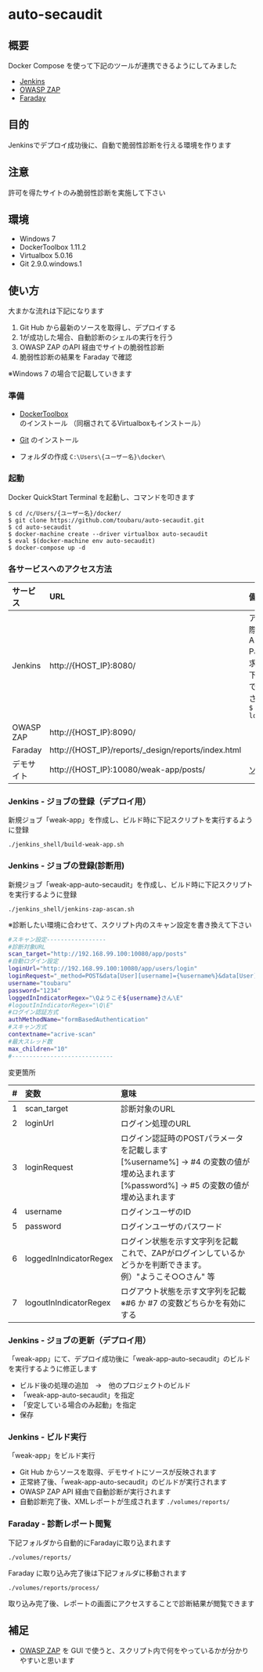 # auto-secaudit

## 概要

Docker Compose を使って下記のツールが連携できるようにしてみました

- [Jenkins](https://hub.docker.com/_/jenkins/)
- [OWASP ZAP](https://hub.docker.com/r/owasp/zap2docker-stable/)
- [Faraday](https://hub.docker.com/r/infobyte/faraday/)

## 目的

Jenkinsでデプロイ成功後に、自動で脆弱性診断を行える環境を作ります

## 注意

許可を得たサイトのみ脆弱性診断を実施して下さい

## 環境

- Windows 7
- DockerToolbox 1.11.2
- Virtualbox 5.0.16
- Git 2.9.0.windows.1

## 使い方

大まかな流れは下記になります

1. Git Hub から最新のソースを取得し、デプロイする
2. 1が成功した場合、自動診断のシェルの実行を行う
3. OWASP ZAP のAPI 経由でサイトの脆弱性診断
4. 脆弱性診断の結果を Faraday で確認

※Windows 7 の場合で記載していきます

### 準備

- [DockerToolbox](https://www.docker.com/products/docker-toolbox) のインストール
（同梱されてるVirtualboxもインストール）

- [Git](https://git-for-windows.github.io/) のインストール

- フォルダの作成 `C:\Users\{ユーザー名}\docker\`

### 起動

Docker QuickStart Terminal を起動し、コマンドを叩きます

```
$ cd /c/Users/{ユーザー名}/docker/
$ git clone https://github.com/toubaru/auto-secaudit.git
$ cd auto-secaudit
$ docker-machine create --driver virtualbox auto-secaudit
$ eval $(docker-machine env auto-secaudit)
$ docker-compose up -d
```

### 各サービスへのアクセス方法

| サービス       | URL                                                                         | 備考                            |
|:--------------|:-------------------------------------------------------------|:--------------------------|
| Jenkins        | http://{HOST_IP}:8080/                                           | アクセスする際、Administrator Password が<br/>求められたら下記コマンドで入手して下さい<br/>`$ docker logs jenkins` |
| OWASP ZAP | http://{HOST_IP}:8090/                                           |  |
| Faraday       | http://{HOST_IP}/reports/_design/reports/index.html |  |
| デモサイト    | http://{HOST_IP}:10080/weak-app/posts/                 | [ソース](https://github.com/toubaru/weak-app) |

### Jenkins - ジョブの登録（デプロイ用）

新規ジョブ「weak-app」を作成し、ビルド時に下記スクリプトを実行するように登録

`./jenkins_shell/build-weak-app.sh`


### Jenkins - ジョブの登録(診断用)

新規ジョブ「weak-app-auto-secaudit」を作成し、ビルド時に下記スクリプトを実行するように登録

`./jenkins_shell/jenkins-zap-ascan.sh`

※診断したい環境に合わせて、スクリプト内のスキャン設定を書き換えて下さい

```bash
#スキャン設定-----------------
#診断対象URL
scan_target="http://192.168.99.100:10080/app/posts"
#自動ログイン設定
loginUrl="http://192.168.99.100:10080/app/users/login"
loginRequest="_method=POST&data[User][username]={%username%}&data[User][password]={%password%}"
username="toubaru"
password="1234"
loggedInIndicatorRegex="\Qようこそ${username}さん\E"
#logoutInIndicatorRegex="\Q\E"
#ログイン認証方式
authMethodName="formBasedAuthentication"
#スキャン方式
contextname="acrive-scan"
#最大スレッド数
max_children="10"
#-----------------------------
```

変更箇所

| # | 変数 | 意味  |
| :-- |:-----------|:------------|
| 1 | scan_target   | 診断対象のURL |
| 2 | loginUrl         | ログイン処理のURL |
| 3 | loginRequest  | ログイン認証時のPOSTパラメータを記載します<br/>[%username%] -> #4 の変数の値が埋め込まれます<br/>[%password%]  -> #5 の変数の値が埋め込まれます|
| 4 | username      | ログインユーザのID |
| 5 | password      | ログインユーザのパスワード |
| 6 | loggedInIndicatorRegex | ログイン状態を示す文字列を記載<br/>これで、ZAPがログインしているかどうかを判断できます。<br/>例）"ようこそ○○さん" 等|
| 7 | logoutInIndicatorRegex | ログアウト状態を示す文字列を記載<br/>※#6 か #7 の変数どちらかを有効にする |

### Jenkins - ジョブの更新（デプロイ用）

「weak-app」にて、デプロイ成功後に「weak-app-auto-secaudit」のビルドを実行するように修正します

- ビルド後の処理の追加　→　他のプロジェクトのビルド
- 「weak-app-auto-secaudit」を指定
- 「安定している場合のみ起動」を指定
- 保存

### Jenkins - ビルド実行

「weak-app」をビルド実行

- Git Hub からソースを取得、デモサイトにソースが反映されます
- 正常終了後、「weak-app-auto-secaudit」のビルドが実行されます
- OWASP ZAP API 経由で自動診断が実行されます
- 自動診断完了後、XMLレポートが生成されます
`./volumes/reports/`

###  Faraday - 診断レポート閲覧

下記フォルダから自動的にFaradayに取り込まれます

`./volumes/reports/`

Faraday に取り込み完了後は下記フォルダに移動されます

`./volumes/reports/process/`

取り込み完了後、レポートの画面にアクセスすることで診断結果が閲覧できます

## 補足

- [OWASP ZAP](https://www.owasp.org/index.php/OWASP_Zed_Attack_Proxy_Project) を GUI で使うと、スクリプト内で何をやっているかが分かりやすいと思います
